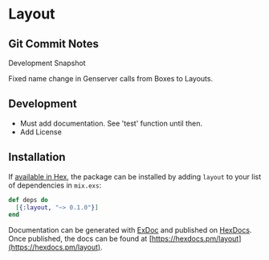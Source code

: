 # Layout

## Git Commit Notes

Development Snapshot

Fixed name change in Genserver calls from Boxes to Layouts.

## Development

  - Must add documentation. See 'test' function until then.
  - Add License

## Installation

If [available in Hex](https://hex.pm/docs/publish), the package can be installed
by adding `layout` to your list of dependencies in `mix.exs`:

```elixir
def deps do
  [{:layout, "~> 0.1.0"}]
end
```

Documentation can be generated with [ExDoc](https://github.com/elixir-lang/ex_doc)
and published on [HexDocs](https://hexdocs.pm). Once published, the docs can
be found at [https://hexdocs.pm/layout](https://hexdocs.pm/layout).
